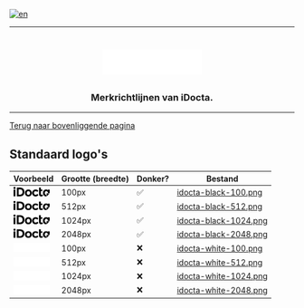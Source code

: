[![en](https://img.shields.io/badge/lang-en-red.svg)](https://github.com/iDocta/brand-guide/blob/main/logo/idocta/export/README.md)

---

<h1 align="center">
    <a href="https://www.idocta.be">    
        <picture>
            <source media="(prefers-color-scheme: dark)" srcset="https://raw.githubusercontent.com/iDocta/brand-guide/main/logo/idocta/source/idocta-white.svg">
            <source media="(prefers-color-scheme: light)" srcset="https://raw.githubusercontent.com/iDocta/brand-guide/main/logo/idocta/source/idocta-black.svg">
            <img width="175px" alt="Shows a black logo in white color mode and a white one in black color mode." src="https://raw.githubusercontent.com/iDocta/brand-guide/main/logo/idocta/source/idocta-white.svg">
        </picture>
    </a> 
</h1>
 
<h3 align="center">Merkrichtlijnen van iDocta.</h3>

---

[Terug naar bovenliggende pagina](../README.nl.md)

## Standaard logo's

| Voorbeeld                                                                                                                        | Grootte (breedte) | Donker? | Bestand                                                                                                           |
| -------------------------------------------------------------------------------------------------------------------------------- | ----------------- | ------- | ----------------------------------------------------------------------------------------------------------------- |
| <img src='https://github.com/iDocta/brand-guide/blob/main/logo/idocta/export/idocta-black-100.png?raw=true' width='64' alt=''/>  | 100px             | ✅       | [idocta-black-100.png](https://github.com/iDocta/brand-guide/blob/main/logo/idocta/export/idocta-black-100.png)   |
| <img src='https://github.com/iDocta/brand-guide/blob/main/logo/idocta/export/idocta-black-512.png?raw=true' width='64' alt=''/>  | 512px             | ✅       | [idocta-black-512.png](https://github.com/iDocta/brand-guide/blob/main/logo/idocta/export/idocta-black-512.png)   |
| <img src='https://github.com/iDocta/brand-guide/blob/main/logo/idocta/export/idocta-black-1024.png?raw=true' width='64' alt=''/> | 1024px            | ✅       | [idocta-black-1024.png](https://github.com/iDocta/brand-guide/blob/main/logo/idocta/export/idocta-black-1024.png) |
| <img src='https://github.com/iDocta/brand-guide/blob/main/logo/idocta/export/idocta-black-2048.png?raw=true' width='64' alt=''/> | 2048px            | ✅       | [idocta-black-2048.png](https://github.com/iDocta/brand-guide/blob/main/logo/idocta/export/idocta-black-2048.png) |
| <img src='https://github.com/iDocta/brand-guide/blob/main/logo/idocta/export/idocta-white-100.png?raw=true' width='64' alt=''/>  | 100px             | ❌       | [idocta-white-100.png](https://github.com/iDocta/brand-guide/blob/main/logo/idocta/export/idocta-white-100.png)   |
| <img src='https://github.com/iDocta/brand-guide/blob/main/logo/idocta/export/idocta-white-512.png?raw=true' width='64' alt=''/>  | 512px             | ❌       | [idocta-white-512.png](https://github.com/iDocta/brand-guide/blob/main/logo/idocta/export/idocta-white-512.png)   |
| <img src='https://github.com/iDocta/brand-guide/blob/main/logo/idocta/export/idocta-white-1024.png?raw=true' width='64' alt=''/> | 1024px            | ❌       | [idocta-white-1024.png](https://github.com/iDocta/brand-guide/blob/main/logo/idocta/export/idocta-white-1024.png) |
| <img src='https://github.com/iDocta/brand-guide/blob/main/logo/idocta/export/idocta-white-2048.png?raw=true' width='64' alt=''/> | 2048px            | ❌       | [idocta-white-2048.png](https://github.com/iDocta/brand-guide/blob/main/logo/idocta/export/idocta-white-2048.png) |